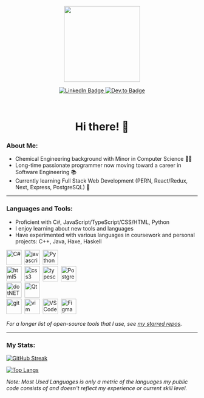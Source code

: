 <p align="center">
  <img src="https://media.giphy.com/media/jdPMeyv9rn0hZHh8n9/giphy.gif" width="200"/>
</p>

<div id="badges">
  <p align="center">
    <a href="https://www.linkedin.com/in/jziolo">
      <img src="https://img.shields.io/badge/LinkedIn-blue?style=for-the-badge&logo=linkedin&logoColor=white" alt="LinkedIn Badge"/>
    </a>
    <a href="https://dev.to/jt_ziolo">
      <img src="https://img.shields.io/badge/DEV-black?style=for-the-badge&logo=dev&logoColor=black" alt="Dev.to Badge"/>
    </a>
  </p>
</div>

<!-- Profile views counter: ![](https://komarev.com/ghpvc/?username=jt-ziolo&style=flat-square) -->
<br>
<h1 align="center"> Hi there! 👋 </h1>

### About Me:
- Chemical Engineering background with Minor in Computer Science 👨‍🔬
- Long-time passionate programmer now moving toward a career in Software Engineering 📚
- Currently learning Full Stack Web Development (PERN, React/Redux, Next, Express, PostgreSQL) 🌱

---

### Languages and Tools:
- Proficient with C#, JavaScript/TypeScript/CSS/HTML, Python <!-- Add Rust when ready -->
- I enjoy learning about new tools and languages
- Have experimented with various languages in coursework and personal projects: C++, Java, Haxe, Haskell

<p align=left>
  <!-- Languages -->
  <img src="https://cdn.jsdelivr.net/gh/devicons/devicon/icons/csharp/csharp-original.svg" title="C#" alt="C#" width="40" height="40"/>&nbsp;
  <img src="https://cdn.jsdelivr.net/gh/devicons/devicon/icons/javascript/javascript-original.svg" title="javascript" alt="javascript" width="40" height="40"/>&nbsp;
  <!-- TODO: add when ready <img src="https://github.com/rust-lang/rust-artwork/blob/master/logo/rust-logo-64x64.png" title="Rust" alt="Rust" width="40" height="40"/>&nbsp; -->
  <img src="https://cdn.jsdelivr.net/gh/devicons/devicon/icons/python/python-original.svg" title="Python" alt="Python" width="40" height="40"/>&nbsp;
  <br>
  <!-- Web Dev -->
  <img src="https://cdn.jsdelivr.net/gh/devicons/devicon/icons/html5/html5-original.svg" title="html5" alt="html5" width="40" height="40"/>&nbsp;
  <img src="https://cdn.jsdelivr.net/gh/devicons/devicon/icons/css3/css3-original.svg" title="css3" alt="css3" width="40" height="40"/>&nbsp;
  <img src="https://cdn.jsdelivr.net/gh/devicons/devicon/icons/typescript/typescript-original.svg" title="typescript" width="40" height="40"/>&nbsp;
  <!-- TODO: add when ready <img src="https://cdn.jsdelivr.net/gh/devicons/devicon/icons/react/react-original.svg" title="React" alt="React" width="40" height="40"/>&nbsp; -->
  <!-- TODO: add when ready <img src="https://cdn.jsdelivr.net/gh/devicons/devicon/icons/redux/redux-original.svg" title="Redux" alt="Redux" width="40" height="40"/>&nbsp; -->
  <!-- TODO: add when ready <picture>
    <img src="https://assets.vercel.com/image/upload/v1662130559/nextjs/Icon_light_background.png" width="40" height="40">
  </picture>&nbsp; -->
  <!-- TODO: Add express <img src="https://cdn.jsdelivr.net/gh/devicons/devicon/icons/express/express-original.svg" title="Express.js" alt="Express.js" width="40" height="40"/>&nbsp; -->
  <img src="https://cdn.jsdelivr.net/gh/devicons/devicon/icons/postgresql/postgresql-original.svg" title="PostgreSQL" alt="PostgreSQL" width="40" height="40"/>&nbsp;
  <br>
  <!-- Other Web Dev -->
  <!-- <img src="https://cdn.jsdelivr.net/gh/devicons/devicon/icons/anaconda/anaconda-original.svg" title="Anaconda" alt="Anaconda" width="40" height="40"/>&nbsp; -->
  <img src="https://cdn.jsdelivr.net/gh/devicons/devicon/icons/dotnetcore/dotnetcore-original.svg" title="dotNET" alt="dotNET" width="40" height="40"/>&nbsp;
  <img src="https://cdn.jsdelivr.net/gh/devicons/devicon/icons/qt/qt-original.svg" title="Qt" alt="Qt" width="40" height="40"/>&nbsp;
  <!-- <img src="https://cdn.jsdelivr.net/gh/devicons/devicon/icons/pytest/pytest-original.svg" title="pytest" alt="pytest" width="40" height="40"/>&nbsp;
  <img src="https://cdn.jsdelivr.net/gh/devicons/devicon/icons/numpy/numpy-original.svg" title="numpy" alt="numpy" width="40" height="40"/>&nbsp; -->
  <br>
  <!-- Tools -->
  <img src="https://cdn.jsdelivr.net/gh/devicons/devicon/icons/git/git-original.svg" title="git" alt="git" width="40" height="40"/>&nbsp;
  <img src="https://cdn.jsdelivr.net/gh/devicons/devicon/icons/vim/vim-original.svg" title="vim" alt="vim" width="40" height="40"/>&nbsp;
  <img src="https://cdn.jsdelivr.net/gh/devicons/devicon/icons/vscode/vscode-original.svg" title="VS Code" alt="VS Code" width="40" height="40"/>&nbsp;
  <img src="https://cdn.jsdelivr.net/gh/devicons/devicon/icons/figma/figma-original.svg" title="Figma" alt="Figma" width="40" height="40"/>&nbsp;
  <!-- <img src="https://cdn.jsdelivr.net/gh/devicons/devicon/icons/visualstudio/visualstudio-plain.svg" title="Visual Studio" alt="Visual Studio" width="40" height="40"/> -->
</p>

<i>For a longer list of open-source tools that I use, see [my starred repos](https://github.com/jt-ziolo?tab=stars).</i>

---

### My Stats:
[![GitHub Streak](http://github-readme-streak-stats.herokuapp.com?user=jt-ziolo&theme=dark&background=000000)](https://git.io/streak-stats)

[![Top Langs](https://github-readme-stats.vercel.app/api/top-langs/?username=jt-ziolo&layout=compact&theme=vision-friendly-dark)](https://github.com/anuraghazra/github-readme-stats)

<i>Note: Most Used Languages is only a metric of the languages my public code consists of and doesn't reflect my experience or current skill level.</i>


<!--
**jt-ziolo/jt-ziolo** is a ✨ _special_ ✨ repository because its `README.md` (this file) appears on your GitHub profile.

Here are some ideas to get you started:

- 🔭 I’m currently working on ...
- 🌱 I’m currently learning ...
- 👯 I’m looking to collaborate on ...
- 🤔 I’m looking for help with ...
- 💬 Ask me about ...
- 📫 How to reach me: ...
- 😄 Pronouns: ...
- ⚡ Fun fact: ...
-->
